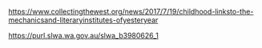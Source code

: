 https://www.collectingthewest.org/news/2017/7/19/childhood-linksto-the-mechanicsand-literaryinstitutes-ofyesteryear

https://purl.slwa.wa.gov.au/slwa_b3980626_1